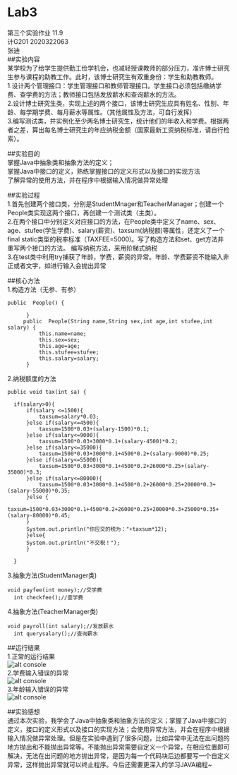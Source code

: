 # Lab3  
第三个实验作业 11.9  
计G201 2020322063  
张迪  
##实验内容  
某学校为了给学生提供勤工俭学机会，也减轻授课教师的部分压力，准许博士研究生参与课程的助教工作。此时，该博士研究生有双重身份：学生和助教教师。  
1.设计两个管理接口：学生管理接口和教师管理接口。学生接口必须包括缴纳学费、查学费的方法；教师接口包括发放薪水和查询薪水的方法。  
2.设计博士研究生类，实现上述的两个接口，该博士研究生应具有姓名、性别、年龄、每学期学费、每月薪水等属性。（其他属性及方法，可自行发挥）  
3.编写测试类，并实例化至少两名博士研究生，统计他们的年收入和学费。根据两者之差，算出每名博士研究生的年应纳税金额（国家最新工资纳税标准，请自行检索）。

##实验目的  
掌握Java中抽象类和抽象方法的定义；   
掌握Java中接口的定义，熟练掌握接口的定义形式以及接口的实现方法  
了解异常的使用方法，并在程序中根据输入情况做异常处理

##实验过程  
1.首先创建两个接口类，分别是StudentMnager和TeacherManager；创建一个People类实现这两个接口，再创建一个测试类（主类）。  
2.在两个接口中分别定义对应接口的方法，在People类中定义了name、sex、age、stufee(学生学费)、salary(薪资)、taxsum(纳税额)等属性，还定义了一个final static类型的税率标准（TAXFEE=5000)。写了构造方法和set、get方法并重写两个接口的方法。
编写纳税方法，采用阶梯式纳税  
3.在test类中利用try捕获了年龄，学费，薪资的异常。年龄、学费薪资不能输入非正或者文字，如进行输入会抛出异常

##核心方法  
1.构造方法（无参、有参）
```
public  People() {
		  
	  }
	 public  People(String name,String sex,int age,int stufee,int salary) {
		  this.name=name;
		  this.sex=sex;
		  this.age=age;
		  this.stufee=stufee;
		  this.salary=salary;
	  }
  ```
  2.纳税额度的方法
  ```
  public void tax(int sa) {
		
	if(salary>0){
		if(salary <=1500){
			taxsum=salary*0.03;
		}else if(salary<=4500){
			taxsum=1500*0.03+(salary-1500)*0.1;
		}else if(salary<=9000){
			taxsum=1500*0.03+3000*0.1+(salary-4500)*0.2;
		}else if(salary<=35000){
			taxsum=1500*0.03+3000*0.1+4500*0.2+(salary-9000)*0.25;
		}else if(salary<=55000){
			taxsum=1500*0.03+3000*0.1+4500*0.2+26000*0.25+(salary-35000)*0.3;
		}else if(salary<=80000){
			taxsum=1500*0.03+3000*0.1+4500*0.2+26000*0.25+20000*0.3+(salary-55000)*0.35;
		}else {
			taxsum=1500*0.03+3000*0.1+4500*0.2+26000*0.25+20000*0.3+25000*0.35+(salary-80000)*0.45;
		}
		System.out.println("你应交的税为："+taxsum*12);
		}else{
		System.out.println("不交税！");
		}
	
	}
  ```
  3.抽象方法(StudentManager类)
  ```
  void payfee(int money);//交学费
	int checkfee();//查学费
  ```
  4.抽象方法(TeacherManager类)
  ```
  void payroll(int salary);//发放薪水
	int querysalary();//查询薪水
  ```
##运行结果  
1.正常的运行结果  
![alt console](http://m.qpic.cn/psc?/V50ini880vFPiW2LYxFK2RoQRD3UEErn/TmEUgtj9EK6.7V8ajmQrEB*4icxt.xdxc7a4F2KHxfuLprWtWvROpYU4E4vbY2onWr3G6CDdrrXAxTrLKhxsdhPn5nU7eqQBRL8eTvCW30M!/b&bo=zwEnAgAAAAADF9k!&rf=viewer_4)  
2.学费输入错误的异常  
![alt console](http://m.qpic.cn/psc?/V50ini880vFPiW2LYxFK2RoQRD3UEErn/TmEUgtj9EK6.7V8ajmQrEAibGImM37eldiWeaLju1m7MdBw.4oSZ8JSnMSQrGmHFQQoX3NCsCuERS.i3dntr5lwjDxJprrV.VLErmQ5Kh8E!/b&bo=mwGqAQAAAAADFwM!&rf=viewer_4)  
3.年龄输入错误的异常  
![alt console](http://m.qpic.cn/psc?/V50ini880vFPiW2LYxFK2RoQRD3UEErn/TmEUgtj9EK6.7V8ajmQrEEhiEBNn2GFbEugeU80Iy1vJODDoqbOJUoqKs0ZrOej3gv*MVs11jlMe8gcNeNqFSr0YCTdGm.GJUASYkiblQ4A!/b&bo=AAJYAQAAAAADF2k!&rf=viewer_4)

##实验感想  
通过本次实验，我学会了Java中抽象类和抽象方法的定义；掌握了Java中接口的定义，接口的定义形式以及接口的实现方法；会使用异常方法，并会在程序中根据输入情况做异常处理。但是在实验中遇到了很多问题，比如异常中无法在出问题的地方抛出和不能抛出异常等。不能抛出异常需要自定义一个异常，在相应位置即可解决，无法在出问题的地方抛出异常，是因为每一个代码块后边都要写一个自定义异常，这样抛出异常就可以终止程序。今后还需要更深入的学习JAVA编程~
